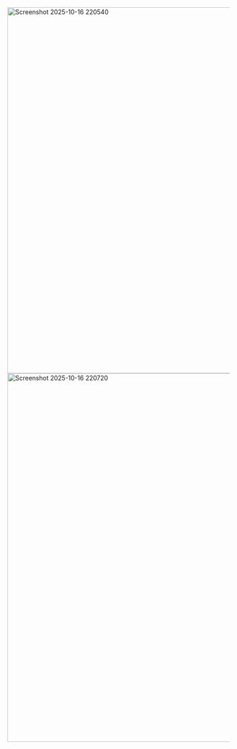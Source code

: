 <img width="1541" height="828" alt="Screenshot 2025-10-16 220540" src="https://github.com/user-attachments/assets/2470d199-8282-4407-83b0-f2d88d264ab4" />
<img width="1549" height="834" alt="Screenshot 2025-10-16 220720" src="https://github.com/user-attachments/assets/97451f91-aa48-4606-af4d-5a1b56cc4996" />

